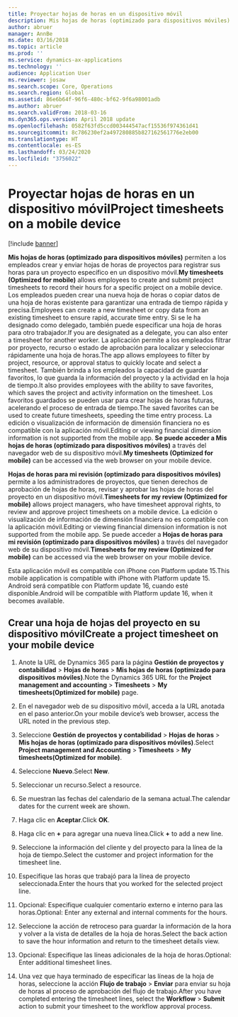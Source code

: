 ```yaml
---
title: Proyectar hojas de horas en un dispositivo móvil
description: Mis hojas de horas (optimizado para dispositivos móviles) permiten a los empleados crear y enviar hojas de horas de proyectos para registrar sus horas para un proyecto específico en un dispositivo móvil.
author: abruer
manager: AnnBe
ms.date: 03/16/2018
ms.topic: article
ms.prod: ''
ms.service: dynamics-ax-applications
ms.technology: ''
audience: Application User
ms.reviewer: josaw
ms.search.scope: Core, Operations
ms.search.region: Global
ms.assetid: 86e6b64f-96f6-480c-bf62-9f6a98001adb
ms.author: abruer
ms.search.validFrom: 2018-03-16
ms.dyn365.ops.version: April 2018 update
ms.openlocfilehash: 0582f63fd5ccd003444547acf15536f974361d41
ms.sourcegitcommit: 8c786230ef2a497280885b827162561776e2eb00
ms.translationtype: HT
ms.contentlocale: es-ES
ms.lasthandoff: 03/24/2020
ms.locfileid: "3756022"
---
```

# <a name="project-timesheets-on-a-mobile-device"></a><span data-ttu-id="7d909-103">Proyectar hojas de horas en un dispositivo móvil</span><span class="sxs-lookup"><span data-stu-id="7d909-103">Project timesheets on a mobile device</span></span>

[!include [banner](../includes/banner.md)]

<span data-ttu-id="7d909-104">**Mis hojas de horas (optimizado para dispositivos móviles)** permiten a los empleados crear y enviar hojas de horas de proyectos para registrar sus horas para un proyecto específico en un dispositivo móvil.</span><span class="sxs-lookup"><span data-stu-id="7d909-104">**My timesheets (Optimized for mobile)** allows employees to create and submit project timesheets to record their hours for a specific project on a mobile device.</span></span> <span data-ttu-id="7d909-105">Los empleados pueden crear una nueva hoja de horas o copiar datos de una hoja de horas existente para garantizar una entrada de tiempo rápida y precisa.</span><span class="sxs-lookup"><span data-stu-id="7d909-105">Employees can create a new timesheet or copy data from an existing timesheet to ensure rapid, accurate time entry.</span></span> <span data-ttu-id="7d909-106">Si se le ha designado como delegado, también puede especificar una hoja de horas para otro trabajador.</span><span class="sxs-lookup"><span data-stu-id="7d909-106">If you are designated as a delegate, you can also enter a timesheet for another worker.</span></span> <span data-ttu-id="7d909-107">La aplicación permite a los empleados filtrar por proyecto, recurso o estado de aprobación para localizar y seleccionar rápidamente una hoja de horas.</span><span class="sxs-lookup"><span data-stu-id="7d909-107">The app allows employees to filter by project, resource, or approval status to quickly locate and select a timesheet.</span></span> <span data-ttu-id="7d909-108">También brinda a los empleados la capacidad de guardar favoritos, lo que guarda la información del proyecto y la actividad en la hoja de tiempo.</span><span class="sxs-lookup"><span data-stu-id="7d909-108">It also provides employees with the ability to save favorites, which saves the project and activity information on the timesheet.</span></span> <span data-ttu-id="7d909-109">Los favoritos guardados se pueden usar para crear hojas de horas futuras, acelerando el proceso de entrada de tiempo.</span><span class="sxs-lookup"><span data-stu-id="7d909-109">The saved favorites can be used to create future timesheets, speeding the time entry process.</span></span> <span data-ttu-id="7d909-110">La edición o visualización de información de dimensión financiera no es compatible con la aplicación móvil.</span><span class="sxs-lookup"><span data-stu-id="7d909-110">Editing or viewing financial dimension information is not supported from the mobile app.</span></span> <span data-ttu-id="7d909-111">**Se puede acceder a Mis hojas de horas (optimizado para dispositivos móviles)** a través del navegador web de su dispositivo móvil.</span><span class="sxs-lookup"><span data-stu-id="7d909-111">**My timesheets (Optimized for mobile)** can be accessed via the web browser on your mobile device.</span></span>

<span data-ttu-id="7d909-112">**Hojas de horas para mi revisión (optimizado para dispositivos móviles)** permite a los administradores de proyectos, que tienen derechos de aprobación de hojas de horas, revisar y aprobar las hojas de horas del proyecto en un dispositivo móvil.</span><span class="sxs-lookup"><span data-stu-id="7d909-112">**Timesheets for my review (Optimized for mobile)** allows project managers, who have timesheet approval rights, to review and approve project timesheets on a mobile device.</span></span> <span data-ttu-id="7d909-113">La edición o visualización de información de dimensión financiera no es compatible con la aplicación móvil.</span><span class="sxs-lookup"><span data-stu-id="7d909-113">Editing or viewing financial dimension information is not supported from the mobile app.</span></span> <span data-ttu-id="7d909-114">Se puede acceder a **Hojas de horas para mi revisión (optimizado para dispositivos móviles)** a través del navegador web de su dispositivo móvil.</span><span class="sxs-lookup"><span data-stu-id="7d909-114">**Timesheets for my review (Optimized for mobile)** can be accessed via the web browser on your mobile device.</span></span>

<span data-ttu-id="7d909-115">Esta aplicación móvil es compatible con iPhone con Platform update 15.</span><span class="sxs-lookup"><span data-stu-id="7d909-115">This mobile application is compatible with iPhone with Platform update 15.</span></span>
<span data-ttu-id="7d909-116">Android será compatible con Platform update 16, cuando esté disponible.</span><span class="sxs-lookup"><span data-stu-id="7d909-116">Android will be compatible with Platform update 16, when it becomes available.</span></span>

## <a name="create-a-project-timesheet-on-your-mobile-device"></a><span data-ttu-id="7d909-117">Crear una hoja de hojas del proyecto en su dispositivo móvil</span><span class="sxs-lookup"><span data-stu-id="7d909-117">Create a project timesheet on your mobile device</span></span>

1.  <span data-ttu-id="7d909-118">Anote la URL de Dynamics 365 para la página **Gestión de proyectos y contabilidad** \> **Hojas de horas** \> **Mis hojas de horas (optimizado para dispositivos móviles)**.</span><span class="sxs-lookup"><span data-stu-id="7d909-118">Note the Dynamics 365 URL for the **Project management and accounting** \> **Timesheets** \> **My timesheets(Optimized for mobile)** page.</span></span>

2.  <span data-ttu-id="7d909-119">En el navegador web de su dispositivo móvil, acceda a la URL anotada en el paso anterior.</span><span class="sxs-lookup"><span data-stu-id="7d909-119">On your mobile device’s web browser, access the URL noted in the previous step.</span></span>
 
3.  <span data-ttu-id="7d909-120">Seleccione **Gestión de proyectos y contabilidad** \> **Hojas de horas** \> **Mis hojas de horas (optimizado para dispositivos móviles)**.</span><span class="sxs-lookup"><span data-stu-id="7d909-120">Select **Project management and Accounting** \> **Timesheets** \> **My timesheets(Optimized for mobile)**.</span></span>

4.  <span data-ttu-id="7d909-121">Seleccione **Nuevo**.</span><span class="sxs-lookup"><span data-stu-id="7d909-121">Select **New**.</span></span>

5.  <span data-ttu-id="7d909-122">Seleccionar un recurso.</span><span class="sxs-lookup"><span data-stu-id="7d909-122">Select a resource.</span></span>

6.  <span data-ttu-id="7d909-123">Se muestran las fechas del calendario de la semana actual.</span><span class="sxs-lookup"><span data-stu-id="7d909-123">The calendar dates for the current week are shown.</span></span>

7.  <span data-ttu-id="7d909-124">Haga clic en **Aceptar**.</span><span class="sxs-lookup"><span data-stu-id="7d909-124">Click **OK**.</span></span>

8.  <span data-ttu-id="7d909-125">Haga clic en **+** para agregar una nueva línea.</span><span class="sxs-lookup"><span data-stu-id="7d909-125">Click **+** to add a new line.</span></span>

9.  <span data-ttu-id="7d909-126">Seleccione la información del cliente y del proyecto para la línea de la hoja de tiempo.</span><span class="sxs-lookup"><span data-stu-id="7d909-126">Select the customer and project information for the timesheet line.</span></span>

10. <span data-ttu-id="7d909-127">Especifique las horas que trabajó para la línea de proyecto seleccionada.</span><span class="sxs-lookup"><span data-stu-id="7d909-127">Enter the hours that you worked for the selected project line.</span></span>

11. <span data-ttu-id="7d909-128">Opcional: Especifique cualquier comentario externo e interno para las horas.</span><span class="sxs-lookup"><span data-stu-id="7d909-128">Optional: Enter any external and internal comments for the hours.</span></span>

12. <span data-ttu-id="7d909-129">Seleccione la acción de retroceso para guardar la información de la hora y volver a la vista de detalles de la hoja de horas.</span><span class="sxs-lookup"><span data-stu-id="7d909-129">Select the back action to save the hour information and return to the timesheet details view.</span></span>

13. <span data-ttu-id="7d909-130">Opcional: Especifique las líneas adicionales de la hoja de horas.</span><span class="sxs-lookup"><span data-stu-id="7d909-130">Optional: Enter additional timesheet lines.</span></span>

14. <span data-ttu-id="7d909-131">Una vez que haya terminado de especificar las líneas de la hoja de horas, seleccione la acción **Flujo de trabajo** \> **Enviar** para enviar su hoja de horas al proceso de aprobación del flujo de trabajo.</span><span class="sxs-lookup"><span data-stu-id="7d909-131">After you have completed entering the timesheet lines, select the **Workflow** \> **Submit** action to submit your timesheet to the workflow approval process.</span></span>
